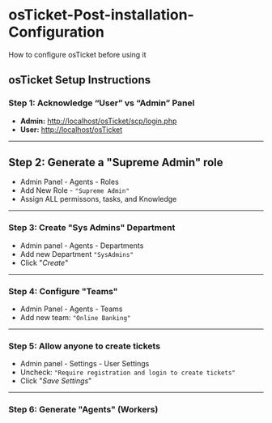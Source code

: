 # osTicket-Post-installation-Configuration
How to configure osTicket before using it

##  osTicket Setup Instructions

###  Step 1: Acknowledge “User” vs “Admin” Panel
- **Admin:** [http://localhost/osTicket/scp/login.php](http://localhost/osTicket/scp/login.php)  
- **User:** [http://localhost/osTicket](http://localhost/osTicket)

---
##  Step 2: Generate a "Supreme Admin" role
- Admin Panel - Agents - Roles
- Add New Role - `"Supreme Admin"`
- Assign ALL permissons, tasks, and Knowledge

_ _ _

### Step 3: Create "Sys Admins" Department
- Admin panel - Agents - Departments
- Add new Department `"SysAdmins"`
- Click "*Create*"

 _ _ _

 ### Step 4: Configure "Teams"
 - Admin Panel - Agents - Teams
 - Add new team: `"Online Banking"`

_ _ _

### Step 5: Allow anyone to create tickets
- Admin panel - Settings - User Settings
- Uncheck: `"Require registration and login to create tickets"`
- Click "*Save Settings*"

_ _ _
### Step 6: Generate "Agents" (Workers)
